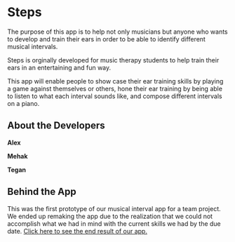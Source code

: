 # Steps


The purpose of this app is to help not only musicians but anyone who wants to develop and train their ears in order to be able to identify different musical intervals.

Steps is orginally developed for music therapy students to help train their ears in an entertaining and fun way.

This app will enable people to show case their ear training skills by playing a game against themselves or others, hone their ear training by being able to listen to what each interval sounds like, and compose different intervals on a piano.


## About the Developers

**Alex**



**Mehak**



**Tegan**


## Behind the App

This was the first prototype of our musical interval app for a team project. We ended up remaking the app due to the realization that we could not accomplish what we had in mind with the current skills we had by the due date. [Click here to see the end result of our app.](https://github.com/tchin1/Steps.git "Steps App Repository")
